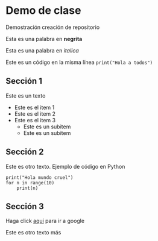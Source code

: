 # Demo de clase
Demostración creación de repositorio

Esta es una palabra en **negrita**

Esta es una palabra en *italica*

Este es un código en la misma línea `print("Hola a todos")`

## Sección 1

Este es un texto

* Este es el item 1
* Este es el item 2
* Este es el item 3
   * Este es un subitem
   * Este es un subitem


## Sección 2
Este es otro texto. Ejemplo de código en Python

    print("Hola mundo cruel")
    for n in range(10)
        print(n)



## Sección 3

Haga click [aquí](https://www.google.com) para ir a google

Este es otro texto más
